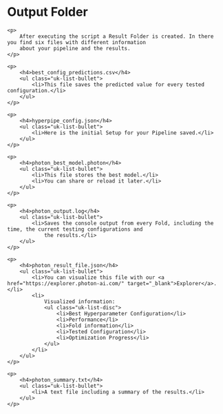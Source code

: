 <h1>Output Folder</h1>
<div class="photon-docu-header">

    <p>
        After executing the script a Result Folder is created. In there you find six files with different information
        about your pipeline and the results.
    </p>

    <p>
        <h4>best_config_predictions.csv</h4>
        <ul class="uk-list-bullet">
            <li>This file saves the predicted value for every tested configuration.</li>
        </ul>
    </p>

    <p>
        <h4>hyperpipe_config.json</h4>
        <ul class="uk-list-bullet">
            <li>Here is the initial Setup for your Pipeline saved.</li>
        </ul>
    </p>

    <p>
        <h4>photon_best_model.photon</h4>
        <ul class="uk-list-bullet">
            <li>This file stores the best model.</li>
            <li>You can share or reload it later.</li>
        </ul>
    </p>

    <p>
        <h4>photon_output.log</h4>
        <ul class="uk-list-bullet">
            <li>Saves the console output from every Fold, including the time, the current testing configurations and
                the results.</li>
        </ul>
    </p>

    <p>
        <h4>photon_result_file.json</h4>
        <ul class="uk-list-bullet">
            <li>You can visualize this file with our <a href="https://explorer.photon-ai.com/" target="_blank">Explorer</a>.</li>
            <li>
                Visualized information:
                <ul class="uk-list-disc">
                    <li>Best Hyperparameter Configuration</li>
                    <li>Performance</li>
                    <li>Fold information</li>
                    <li>Tested Configuration</li>
                    <li>Optimization Progress</li>
                </ul>
            </li>
        </ul>
    </p>

    <p>
        <h4>photon_summary.txt</h4>
        <ul class="uk-list-bullet">
            <li>A text file including a summary of the results.</li>
        </ul>
    </p>

</div>



